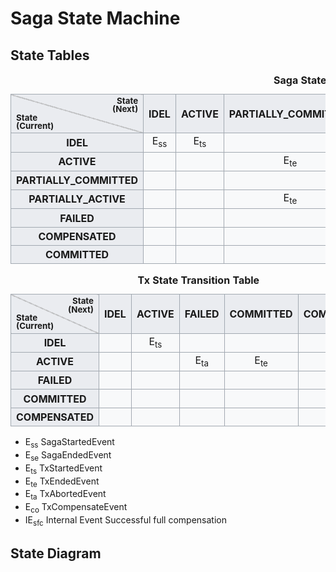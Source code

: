 # Saga State Machine

## State Tables

<table style="text-align:center;"> 
 <caption>
  <b>Saga State Transition Table</b>
 </caption> 
 <tbody>
  <tr> 
   <th style="background:linear-gradient(to top right,#eaecf0 49.5%,#aaa 49.5%,#aaa 50.5%,#eaecf0 50.5%);line-height:1;border: 1px solid #a2a9b1;">
      <div style="margin-left:2em;text-align:right;">
       <small>State<br />(Next)</small>
      </div>
      <div style="margin-right:2em;text-align:left;">
       <small>State<br />(Current)</small>
      </div> 
    </th> 
   <th style="background-color: #eaecf0;border: 1px solid #a2a9b1;">IDEL</th> 
   <th style="background-color: #eaecf0;border: 1px solid #a2a9b1;">ACTIVE</th> 
   <th style="background-color: #eaecf0;border: 1px solid #a2a9b1;">PARTIALLY_COMMITTED</th> 
   <th style="background-color: #eaecf0;border: 1px solid #a2a9b1;">PARTIALLY_ACTIVE</th> 
   <th style="background-color: #eaecf0;border: 1px solid #a2a9b1;">FAILED</th>
   <th style="background-color: #eaecf0;border: 1px solid #a2a9b1;">COMPENSATED</th>   
   <th style="background-color: #eaecf0;border: 1px solid #a2a9b1;">COMMITTED</th>    
  </tr> 
  <tr> 
   <th style="background-color: #eaecf0;border: 1px solid #a2a9b1;">IDEL</th> 
   <td style="background-color: #f8f9fa;border: 1px solid #a2a9b1;">E<sub>ss</sub></td> 
   <td style="background-color: #f8f9fa;border: 1px solid #a2a9b1;">E<sub>ts</sub></td> 
   <td style="background-color: #f8f9fa;border: 1px solid #a2a9b1;"></td> 
   <td style="background-color: #f8f9fa;border: 1px solid #a2a9b1;"></td>
   <td style="background-color: #f8f9fa;border: 1px solid #a2a9b1;"></td> 
   <td style="background-color: #f8f9fa;border: 1px solid #a2a9b1;"></td>
   <td style="background-color: #f8f9fa;border: 1px solid #a2a9b1;">E<sub>se</sub></td>    
  </tr> 
  <tr> 
   <th style="background-color: #eaecf0;border: 1px solid #a2a9b1;">ACTIVE</th> 
   <td style="background-color: #f8f9fa;border: 1px solid #a2a9b1;"></td> 
   <td style="background-color: #f8f9fa;border: 1px solid #a2a9b1;"></td> 
   <td style="background-color: #f8f9fa;border: 1px solid #a2a9b1;">E<sub>te</sub></td> 
   <td style="background-color: #f8f9fa;border: 1px solid #a2a9b1;"></td>
   <td style="background-color: #f8f9fa;border: 1px solid #a2a9b1;">E<sub>ta</sub></td>    
   <td style="background-color: #f8f9fa;border: 1px solid #a2a9b1;"></td>
   <td style="background-color: #f8f9fa;border: 1px solid #a2a9b1;"></td>    
  </tr> 
  <tr> 
   <th style="background-color: #eaecf0;border: 1px solid #a2a9b1;">PARTIALLY_COMMITTED</th> 
   <td style="background-color: #f8f9fa;border: 1px solid #a2a9b1;"></td> 
   <td style="background-color: #f8f9fa;border: 1px solid #a2a9b1;"></td> 
   <td style="background-color: #f8f9fa;border: 1px solid #a2a9b1;"></td> 
   <td style="background-color: #f8f9fa;border: 1px solid #a2a9b1;">E<sub>ts</sub></td>
   <td style="background-color: #f8f9fa;border: 1px solid #a2a9b1;"></td> 
   <td style="background-color: #f8f9fa;border: 1px solid #a2a9b1;"></td>
   <td style="background-color: #f8f9fa;border: 1px solid #a2a9b1;">E<sub>se</sub></td>    
  </tr> 
  <tr> 
   <th style="background-color: #eaecf0;border: 1px solid #a2a9b1;">PARTIALLY_ACTIVE</th> 
   <td style="background-color: #f8f9fa;border: 1px solid #a2a9b1;"></td> 
   <td style="background-color: #f8f9fa;border: 1px solid #a2a9b1;"></td> 
   <td style="background-color: #f8f9fa;border: 1px solid #a2a9b1;">E<sub>te</sub></td> 
   <td style="background-color: #f8f9fa;border: 1px solid #a2a9b1;"></td>
   <td style="background-color: #f8f9fa;border: 1px solid #a2a9b1;">E<sub>ta</sub></td>    
   <td style="background-color: #f8f9fa;border: 1px solid #a2a9b1;"></td>
   <td style="background-color: #f8f9fa;border: 1px solid #a2a9b1;"></td>    
  </tr>
  <tr> 
   <th style="background-color: #eaecf0;border: 1px solid #a2a9b1;">FAILED</th> 
   <td style="background-color: #f8f9fa;border: 1px solid #a2a9b1;"></td> 
   <td style="background-color: #f8f9fa;border: 1px solid #a2a9b1;"></td> 
   <td style="background-color: #f8f9fa;border: 1px solid #a2a9b1;"></td> 
   <td style="background-color: #f8f9fa;border: 1px solid #a2a9b1;"></td>
   <td style="background-color: #f8f9fa;border: 1px solid #a2a9b1;"></td>
   <td style="background-color: #f8f9fa;border: 1px solid #a2a9b1;">IE<sub>sfc</sub></td>
   <td style="background-color: #f8f9fa;border: 1px solid #a2a9b1;"></td>    
  </tr>  
  <tr> 
   <th style="background-color: #eaecf0;border: 1px solid #a2a9b1;">COMPENSATED</th> 
   <td style="background-color: #f8f9fa;border: 1px solid #a2a9b1;"></td> 
   <td style="background-color: #f8f9fa;border: 1px solid #a2a9b1;"></td> 
   <td style="background-color: #f8f9fa;border: 1px solid #a2a9b1;"></td> 
   <td style="background-color: #f8f9fa;border: 1px solid #a2a9b1;"></td>
   <td style="background-color: #f8f9fa;border: 1px solid #a2a9b1;"></td>
   <td style="background-color: #f8f9fa;border: 1px solid #a2a9b1;"></td>
   <td style="background-color: #f8f9fa;border: 1px solid #a2a9b1;"></td>    
  </tr> 
  <tr> 
   <th style="background-color: #eaecf0;border: 1px solid #a2a9b1;">COMMITTED</th> 
   <td style="background-color: #f8f9fa;border: 1px solid #a2a9b1;"></td> 
   <td style="background-color: #f8f9fa;border: 1px solid #a2a9b1;"></td> 
   <td style="background-color: #f8f9fa;border: 1px solid #a2a9b1;"></td> 
   <td style="background-color: #f8f9fa;border: 1px solid #a2a9b1;"></td>
   <td style="background-color: #f8f9fa;border: 1px solid #a2a9b1;"></td>
   <td style="background-color: #f8f9fa;border: 1px solid #a2a9b1;"></td>
   <td style="background-color: #f8f9fa;border: 1px solid #a2a9b1;"></td>    
  </tr>   
 </tbody>
</table>


<table style="text-align:center;"> 
 <caption>
  <b>Tx State Transition Table</b>
 </caption> 
 <tbody>
  <tr> 
   <th style="background:linear-gradient(to top right,#eaecf0 49.5%,#aaa 49.5%,#aaa 50.5%,#eaecf0 50.5%);line-height:1;border: 1px solid #a2a9b1;">
      <div style="margin-left:2em;text-align:right;">
       <small>State<br />(Next)</small>
      </div>
      <div style="margin-right:2em;text-align:left;">
       <small>State<br />(Current)</small>
      </div> 
    </th> 
   <th style="background-color: #eaecf0;border: 1px solid #a2a9b1;">IDEL</th> 
   <th style="background-color: #eaecf0;border: 1px solid #a2a9b1;">ACTIVE</th> 
   <th style="background-color: #eaecf0;border: 1px solid #a2a9b1;">FAILED</th>
   <th style="background-color: #eaecf0;border: 1px solid #a2a9b1;">COMMITTED</th>    
   <th style="background-color: #eaecf0;border: 1px solid #a2a9b1;">COMPENSATED</th>        
  </tr> 
  <tr> 
   <th style="background-color: #eaecf0;border: 1px solid #a2a9b1;">IDEL</th> 
   <td style="background-color: #f8f9fa;border: 1px solid #a2a9b1;"></td> 
   <td style="background-color: #f8f9fa;border: 1px solid #a2a9b1;">E<sub>ts</sub></td> 
   <td style="background-color: #f8f9fa;border: 1px solid #a2a9b1;"></td> 
   <td style="background-color: #f8f9fa;border: 1px solid #a2a9b1;"></td>
   <td style="background-color: #f8f9fa;border: 1px solid #a2a9b1;"></td>    
  </tr> 
  <tr> 
   <th style="background-color: #eaecf0;border: 1px solid #a2a9b1;">ACTIVE</th> 
   <td style="background-color: #f8f9fa;border: 1px solid #a2a9b1;"></td> 
   <td style="background-color: #f8f9fa;border: 1px solid #a2a9b1;"></td> 
   <td style="background-color: #f8f9fa;border: 1px solid #a2a9b1;">E<sub>ta</sub></td> 
   <td style="background-color: #f8f9fa;border: 1px solid #a2a9b1;">E<sub>te</sub></td>
   <td style="background-color: #f8f9fa;border: 1px solid #a2a9b1;"></td>    
  </tr> 
  <tr> 
   <th style="background-color: #eaecf0;border: 1px solid #a2a9b1;">FAILED</th> 
   <td style="background-color: #f8f9fa;border: 1px solid #a2a9b1;"></td> 
   <td style="background-color: #f8f9fa;border: 1px solid #a2a9b1;"></td> 
   <td style="background-color: #f8f9fa;border: 1px solid #a2a9b1;"></td> 
   <td style="background-color: #f8f9fa;border: 1px solid #a2a9b1;"></td>
   <td style="background-color: #f8f9fa;border: 1px solid #a2a9b1;"></td>    
  </tr>
  <tr> 
   <th style="background-color: #eaecf0;border: 1px solid #a2a9b1;">COMMITTED</th> 
   <td style="background-color: #f8f9fa;border: 1px solid #a2a9b1;"></td> 
   <td style="background-color: #f8f9fa;border: 1px solid #a2a9b1;"></td> 
   <td style="background-color: #f8f9fa;border: 1px solid #a2a9b1;"></td> 
   <td style="background-color: #f8f9fa;border: 1px solid #a2a9b1;"></td>
   <td style="background-color: #f8f9fa;border: 1px solid #a2a9b1;">E<sub>co</sub></td>    
  </tr>    
  <tr> 
   <th style="background-color: #eaecf0;border: 1px solid #a2a9b1;">COMPENSATED</th> 
   <td style="background-color: #f8f9fa;border: 1px solid #a2a9b1;"></td> 
   <td style="background-color: #f8f9fa;border: 1px solid #a2a9b1;"></td> 
   <td style="background-color: #f8f9fa;border: 1px solid #a2a9b1;"></td> 
   <td style="background-color: #f8f9fa;border: 1px solid #a2a9b1;"></td>
   <td style="background-color: #f8f9fa;border: 1px solid #a2a9b1;"></td>    
  </tr>     
 </tbody>
</table>


* E<sub>ss</sub> SagaStartedEvent
* E<sub>se</sub> SagaEndedEvent
* E<sub>ts</sub> TxStartedEvent
* E<sub>te</sub> TxEndedEvent
* E<sub>ta</sub> TxAbortedEvent
* E<sub>co</sub> TxCompensateEvent
* IE<sub>sfc</sub> Internal Event Successful full compensation

## State Diagram

